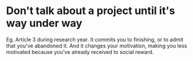# Don't talk about a project until it's way under way
Eg. Article 3 during research year. It commits you to finishing, or to admit that you've abandoned it. And it changes your motivation, making you less motivated because you've already received to social reward.

<!-- #promoted -->

<!-- {BearID:E02530E0-EF4F-4D79-BC9F-CDC823069166-5337-000004AC9375E193} -->

